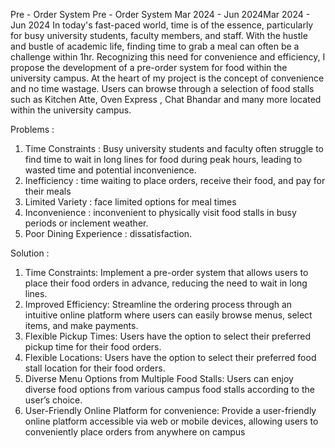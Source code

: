 
Pre - Order System
Pre - Order System
Mar 2024 - Jun 2024Mar 2024 - Jun 2024
In today's fast-paced world, time is of the essence, particularly for busy university students, faculty members, and staff. With the hustle and bustle of academic life, finding time to grab a meal can often be a challenge within 1hr. Recognizing this need for convenience and efficiency, I propose the development of a pre-order system for food within the university campus.
At the heart of my project is the concept of convenience and no time wastage. Users can browse through a selection of food stalls such as Kitchen Atte, Oven Express , Chat Bhandar and many more located within the university campus.

Problems :
1. Time Constraints : Busy university students and faculty often struggle to find time to wait in long lines for food during peak hours, leading to wasted time and potential inconvenience.
2. Inefficiency : time waiting to place orders, receive their food, and pay for their meals
3. Limited Variety : face limited options for meal times
4. Inconvenience : inconvenient to physically visit food stalls in busy periods or inclement weather.
5. Poor Dining Experience : dissatisfaction.

Solution :
1. Time Constraints: Implement a pre-order system that allows users to place their food orders in advance, reducing the need to wait in long lines.
2. Improved Efficiency: Streamline the ordering process through an intuitive online platform where users can easily browse menus, select items, and make payments.
3. Flexible Pickup Times: Users have the option to select their preferred pickup time for their food orders.
4. Flexible Locations: Users have the option to select their preferred food stall location for their food orders.
5. Diverse Menu Options from Multiple Food Stalls: Users can enjoy diverse food options from various campus food stalls according to the user’s choice.
6. User-Friendly Online Platform for convenience: Provide a user-friendly online platform accessible via web or mobile devices, allowing users to conveniently place orders from anywhere on campus
